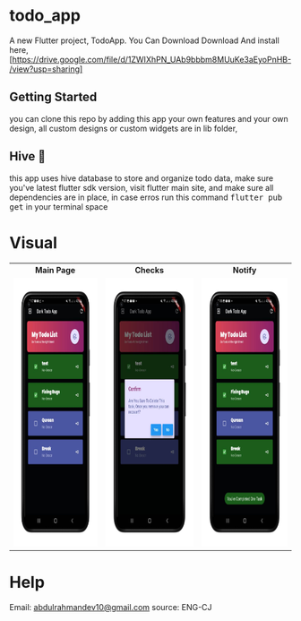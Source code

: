 # todo_app
A new Flutter project, TodoApp.
You Can Download Download And install here,
[https://drive.google.com/file/d/1ZWIXhPN_UAb9bbbm8MUuKe3aEyoPnHB-/view?usp=sharing]

## Getting Started
you can clone this repo by adding this app your own features and your own design, 
all custom designs or custom widgets are in <kdb> lib </kbd> folder,

## Hive 📙
this app uses hive database to store and organize todo data, make sure you've latest flutter sdk version,
visit flutter  main site, and make sure all dependencies are in place, in case erros run this command <kbd> flutter pub get</kbd> in your terminal space


# Visual 

<table>
 <tr>
  <th>Main Page</th>
  <th>Checks</th>
  <th>Notify</th>
 </tr>
  <tr>
    <td><img src="1.png" width=270 height=480></td>
    <td><img src="2.png" width=270 height=480></td>
    <td><img src="3.png" width=270 height=480></td>
  </tr>
 </table>
 
# Help
Email: abdulrahmandev10@gmail.com
source: ENG-CJ

